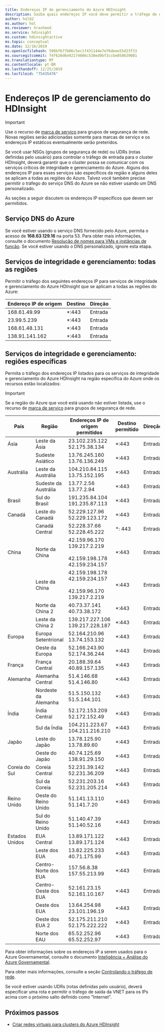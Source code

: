 ```yaml
---
title: Endereços IP de gerenciamento do Azure HDInsight
description: Saiba quais endereços IP você deve permitir o tráfego de entrada, para configurar corretamente os grupos de segurança de rede e as rotas definidas pelo usuário para a rede virtual com o Azure HDInsight.
author: hol82
ms.author: hol
ms.reviewer: hrasheed
ms.service: hdinsight
ms.custom: hdinsightactive
ms.topic: conceptual
ms.date: 12/16/2019
ms.openlocfilehash: 598bf677b06c5ec1f431144e7e76deee55d23f33
ms.sourcegitcommit: f4f626d6e92174086c530ed9bf3ccbe058639081
ms.translationtype: MT
ms.contentlocale: pt-BR
ms.lasthandoff: 12/25/2019
ms.locfileid: "75435476"
---
```

# <a name="hdinsight-management-ip-addresses"></a>Endereços IP de gerenciamento do HDInsight

> [!Important]
> Use o recurso de [marca de serviço](hdinsight-service-tags.md) para grupos de segurança de rede. Novas regiões serão adicionadas somente para marcas de serviço e os endereços IP estáticos eventualmente serão preteridos.

Se você usar NSGs (grupos de segurança de rede) ou UDRs (rotas definidas pelo usuário) para controlar o tráfego de entrada para o cluster HDInsight, deverá garantir que o cluster possa se comunicar com os serviços críticos de integridade e gerenciamento do Azure.  Alguns dos endereços IP para esses serviços são específicos da região e alguns deles se aplicam a todas as regiões do Azure. Talvez você também precise permitir o tráfego do serviço DNS do Azure se não estiver usando um DNS personalizado.

As seções a seguir discutem os endereços IP específicos que devem ser permitidos.

## <a name="azure-dns-service"></a>Serviço DNS do Azure

Se você estiver usando o serviço DNS fornecido pelo Azure, permita o acesso de __168.63.129.16__ na porta 53. Para obter mais informações, consulte o documento [Resolução de nomes para VMs e instâncias de função](../virtual-network/virtual-networks-name-resolution-for-vms-and-role-instances.md). Se você estiver usando o DNS personalizado, ignore esta etapa.

## <a name="health-and-management-services-all-regions"></a>Serviços de integridade e gerenciamento: todas as regiões

Permitir o tráfego dos seguintes endereços IP para serviços de integridade e gerenciamento do Azure HDInsight que se aplicam a todas as regiões do Azure:

| Endereço IP de origem | Destino  | Direção |
| ---- | ----- | ----- |
| 168.61.49.99 | \*:443 | Entrada |
| 23.99.5.239 | \*:443 | Entrada |
| 168.61.48.131 | \*:443 | Entrada |
| 138.91.141.162 | \*:443 | Entrada |

## <a name="health-and-management-services-specific-regions"></a>Serviços de integridade e gerenciamento: regiões específicas

Permita o tráfego dos endereços IP listados para os serviços de integridade e gerenciamento do Azure HDInsight na região específica do Azure onde os recursos estão localizados:

> [!IMPORTANT]  
> Se a região do Azure que você está usando não estiver listada, use o recurso de [marca de serviço](hdinsight-service-tags.md) para grupos de segurança de rede.

| País | Região | Endereços IP de origem permitidos | Destino permitido | Direção |
| ---- | ---- | ---- | ---- | ----- |
| Ásia | Leste da Ásia | 23.102.235.122</br>52.175.38.134 | \*:443 | Entrada |
| &nbsp; | Sudeste Asiático | 13.76.245.160</br>13.76.136.249 | \*:443 | Entrada |
| Austrália | Leste da Austrália | 104.210.84.115</br>13.75.152.195 | \*:443 | Entrada |
| &nbsp; | Sudeste da Austrália | 13.77.2.56</br>13.77.2.94 | \*:443 | Entrada |
| Brasil | Sul do Brasil | 191.235.84.104</br>191.235.87.113 | \*:443 | Entrada |
| Canadá | Leste do Canadá | 52.229.127.96</br>52.229.123.172 | \*:443 | Entrada |
| &nbsp; | Canadá Central | 52.228.37.66</br>52.228.45.222 |\*: 443 | Entrada |
| China | Norte da China | 42.159.96.170</br>139.217.2.219</br></br>42.159.198.178</br>42.159.234.157 | \*:443 | Entrada |
| &nbsp; | Leste da China | 42.159.198.178</br>42.159.234.157</br></br>42.159.96.170</br>139.217.2.219 | \*:443 | Entrada |
| &nbsp; | Norte da China 2 | 40.73.37.141</br>40.73.38.172 | \*:443 | Entrada |
| &nbsp; | Leste da China 2 | 139.217.227.106</br>139.217.228.187 | \*:443 | Entrada |
| Europa | Europa Setentrional | 52.164.210.96</br>13.74.153.132 | \*:443 | Entrada |
| &nbsp; | Oeste da Europa| 52.166.243.90</br>52.174.36.244 | \*:443 | Entrada |
| França | França Central| 20.188.39.64</br>40.89.157.135 | \*:443 | Entrada |
| Alemanha | Alemanha Central | 51.4.146.68</br>51.4.146.80 | \*:443 | Entrada |
| &nbsp; | Nordeste da Alemanha | 51.5.150.132</br>51.5.144.101 | \*:443 | Entrada |
| Índia | Índia Central | 52.172.153.209</br>52.172.152.49 | \*:443 | Entrada |
| &nbsp; | Sul da Índia | 104.211.223.67<br/>104.211.216.210 | \*:443 | Entrada |
| Japão | Leste do Japão | 13.78.125.90</br>13.78.89.60 | \*:443 | Entrada |
| &nbsp; | Oeste do Japão | 40.74.125.69</br>138.91.29.150 | \*:443 | Entrada |
| Coreia do Sul | Coreia Central | 52.231.39.142</br>52.231.36.209 | \*:443 | Entrada |
| &nbsp; | Sul da Coreia | 52.231.203.16</br>52.231.205.214 | \*:443 | Entrada
| Reino Unido | Oeste do Reino Unido | 51.141.13.110</br>51.141.7.20 | \*:443 | Entrada |
| &nbsp; | Sul do Reino Unido | 51.140.47.39</br>51.140.52.16 | \*:443 | Entrada |
| Estados Unidos | EUA Central | 13.89.171.122</br>13.89.171.124 | \*:443 | Entrada |
| &nbsp; | Leste dos EUA | 13.82.225.233</br>40.71.175.99 | \*:443 | Entrada |
| &nbsp; | Centro-Norte dos EUA | 157.56.8.38</br>157.55.213.99 | \*:443 | Entrada |
| &nbsp; | Centro-Oeste dos EUA | 52.161.23.15</br>52.161.10.167 | \*:443 | Entrada |
| &nbsp; | Oeste dos EUA | 13.64.254.98</br>23.101.196.19 | \*:443 | Entrada |
| &nbsp; | Oeste dos EUA 2 | 52.175.211.210</br>52.175.222.222 | \*:443 | Entrada |
| &nbsp; | Norte dos EAU | 65.52.252.96</br>65.52.252.97 | \*:443 | Entrada |

Para obter informações sobre os endereços IP a serem usados para o Azure Governamental, consulte o documento [Inteligência + Análise do Azure Governamental](https://docs.microsoft.com/azure/azure-government/documentation-government-services-intelligenceandanalytics).

Para obter mais informações, consulte a seção [Controlando o tráfego de rede](hdinsight-plan-virtual-network-deployment.md#networktraffic).

Se você estiver usando UDRs (rotas definidas pelo usuário), deverá especificar uma rota e permitir o tráfego de saída da VNET para os IPs acima com o próximo salto definido como "Internet".

## <a name="next-steps"></a>Próximos passos

* [Criar redes virtuais para clusters do Azure HDInsight](hdinsight-create-virtual-network.md)
